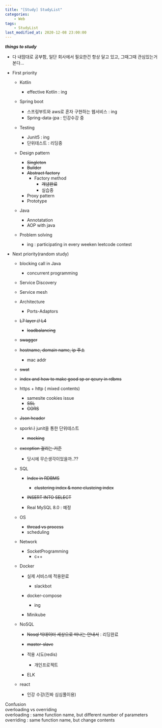 ```yaml
---
title: "[Study] StudyList"
categories:
    - Web
tags:
    - StudyList
last_modified_at: 2020-12-08 23:00:00
---
```


***things to study***

- 다 내맘대로 공부함, 일단 회사에서 필요한건 항상 달고 있고, 그때그때 관심있는거 본다...

- First priority

    - Kotlin
        - effective Kotlin : ing

    - Spring boot
        - 스프링부트와 aws로 혼자 구현하는 웹서비스 : ing
        - Spring-data-jpa : 인강수강 중

    - Testing
        - Junit5 : ing
        - 단위테스트 : 리딩중
    - Design pattern
        - ~~Singleton~~
        - ~~Builder~~
        - ~~Abstract factory~~
          - Factory method
            - ~~개념완료~~
            - 실습중
        - Proxy pattern
        - Prototype
    - Java
        - Annotatation
        - AOP with java

    - Problem solving
        - ing : participating in every weeken leetcode contest

- Next priority(random study)

    - blocking call in Java

        - concurrent programming

    - Service Discovery

    - Service mesh

    - Architecture

        - Ports-Adaptors

    - ~~L7 layer // L4~~

        - ~~loadbalancing~~ 

    - ~~swagger~~

    - ~~hostname, domain name, ip 주소~~

        - mac addr

    - ~~swat~~

    - ~~index and how to make good sp or qeury in rdbms~~

    - https + http ( mixed contents)

        - samesite cookies issue
        - ~~SSL~~
        - ~~CORS~~

    - ~~Json header~~

    - spork나 junit을 통한 단위테스트

        - ~~mocking~~

    - ~~exception 걸리는 기준~~ 

        - 당시에 무슨생각이었을까..??

    - SQL

        - ~~Index in RDBMS~~
            - ~~clustering index & none clusteing index~~


        - ~~INSERT INTO SELECT~~
        - Real MySQL 8.0 : 예정

    - OS 

        - ~~thread vs process~~
        - scheduling

    - Network

        - SocketProgramming
            - c++

    - Docker 

        - 실제 서비스에 적용완료
            - slackbot

        - docker-compose
            - ing

        - Minikube

    - NoSQL

        - ~~Nosql 빅데이터 세상으로 떠나는 안내서~~ : 리딩완료
        - ~~master-slave~~
        - 적용 시도(redis)
            - 개인프로젝트

        - ELK


    - react

      - 인강 수강(진짜 심심풀이용)

      

Confusion<br>
overloading vs overriding<br>
overloading : same function name, but different number of parameters<br>
overriding : same function name, but change contents